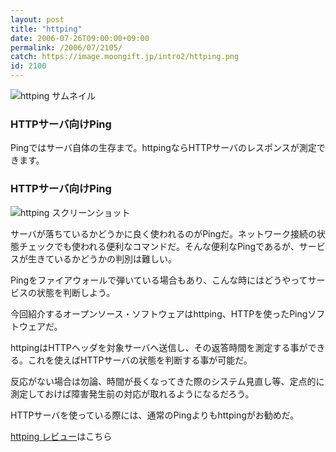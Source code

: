 ```yaml
---
layout: post
title: "httping"
date: 2006-07-26T09:00:00+09:00
permalink: /2006/07/2105/
catch: https://image.moongift.jp/intro2/httping.png
id: 2100
---
```

 ![httping サムネイル](https://image.moongift.jp/intro2/httping.t.png "httping サムネイル")
  

### HTTPサーバ向けPing
  
Pingではサーバ自体の生存まで。httpingならHTTPサーバのレスポンスが測定できます。  
<!--more-->  

### HTTPサーバ向けPing
  

![httping スクリーンショット](https://image.moongift.jp/intro2/httping.png "httping スクリーンショット")

  

サーバが落ちているかどうかに良く使われるのがPingだ。ネットワーク接続の状態チェックでも使われる便利なコマンドだ。そんな便利なPingであるが、サービスが生きているかどうかの判別は難しい。

  

Pingをファイアウォールで弾いている場合もあり、こんな時にはどうやってサービスの状態を判断しよう。

  

今回紹介するオープンソース・ソフトウェアはhttping、HTTPを使ったPingソフトウェアだ。

  

httpingはHTTPヘッダを対象サーバへ送信し、その返答時間を測定する事ができる。これを使えばHTTPサーバの状態を判断する事が可能だ。

  

反応がない場合は勿論、時間が長くなってきた際のシステム見直し等、定点的に測定しておけば障害発生前の対応が取れるようになるだろう。

  

HTTPサーバを使っている際には、通常のPingよりもhttpingがお勧めだ。

  

[httping レビュー](http://oss.moongift.jp/review/i-2114.html)はこちら

